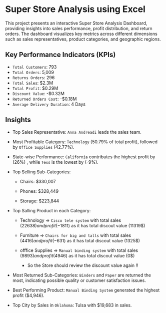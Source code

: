 # Super Store Analysis using Excel
This project presents an interactive Super Store Analysis Dashboard, providing insights into sales performance, profit distribution, and return orders. The dashboard visualizes key metrics across different dimensions such as sales representatives, product categories, and geographic regions.

## Key Performance Indicators (KPIs)

- `Total Customers`: 793
- `Total Orders`: 5,009
- `Returns Orders`: 296
- `Total Sales`: $2.3M
- `Total Profit`: $0.29M
- `Discount Value`: -$0.32M
- `Returned Orders Cost`: -$0.18M
- `Average Delivery Duration`: 4 Days

## Insights

- Top Sales Representative: `Anna Andreadi` leads the sales team.

- Most Profitable Category: `Technology` (50.79% of total profit), followed by `Office Supplies` (42.77%).

- State-wise Performance: `California` contributes the highest profit by (26%) , while `Texs` is the lowest by (-9%).

- Top Selling Sub-Categories:

   - Chairs: $330,007

   - Phones: $328,449

   - Storage: $223,844
  
- Top Salling Product in each Category:
  - Technology => `Cisco tele system` with total sales (22638$) and profit (-1811$) as it has total discout value (11319$)
  - Furniture => `Chairs for big and talls` with total sales (4416$) and profit (-631$) as it has total discout value (1325$)
  - offfice Supplies => `Manual binding system` with total sales (9893$) and profit (4946$) as it has total discout value (0$)
    
      - So the Store should review the discount value again !!

- Most Returned Sub-Categories: `Binders` and `Paper` are returned the most, indicating possible quality or customer satisfaction issues.

- Best Performing Product: `Manual Binding System` generated the highest profit ($4,946).

- Top City by Sales in `Oklahoma`: Tulsa with $19,683 in sales.
